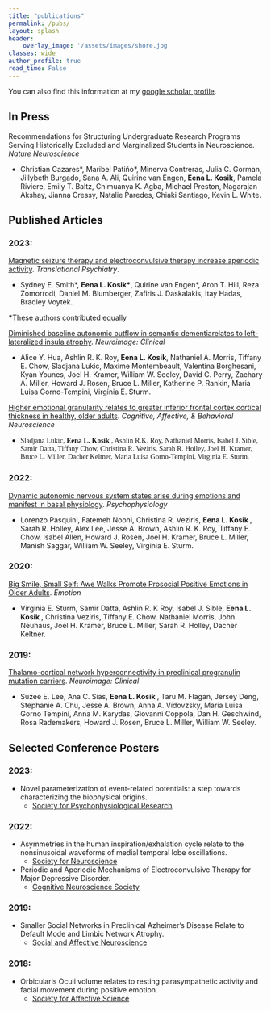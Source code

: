 ```yaml
---
title: "publications"
permalink: /pubs/
layout: splash
header:
    overlay_image: '/assets/images/shore.jpg'
classes: wide
author_profile: true
read_time: False
---
```


You can also find this information at my
[google scholar profile](https://scholar.google.com/citations?user=LsgTxkEAAAAJ&hl=en&oi=ao).


## In Press
Recommendations for Structuring Undergraduate Research Programs Serving Historically Excluded and Marginalized Students in Neuroscience. *Nature Neuroscience*
- Christian Cazares*, Maribel Patiño*, Minerva Contreras, Julia C. Gorman, Jillybeth Burgado, Sana A. Ali, Quirine van Engen, <strong>Eena L. Kosik</strong>, Pamela Riviere, Emily T. Baltz, Chimuanya K. Agba, Michael Preston, Nagarajan Akshay, Jianna Cressy, Natalie Paredes, Chiaki Santiago, Kevin L. White.


## Published Articles

### 2023:
[Magnetic seizure therapy and electroconvulsive therapy increase aperiodic activity](https://www.nature.com/articles/s41398-023-02631-y). *Translational Psychiatry*.
- Sydney E. Smith\*, <strong>Eena L. Kosik\*</strong>, Quirine van Engen\*, Aron T. Hill, Reza Zomorrodi, Daniel M. Blumberger, Zafiris J. Daskalakis, Itay Hadas, Bradley Voytek.

<strong>*</strong>These authors contributed equally

[Diminished baseline autonomic outflow in semantic dementiarelates to left-lateralized insula atrophy](https://doi.org/10.1016/j.nicl.2023.103522). *Neuroimage: Clinical*
- Alice Y. Hua, Ashlin R. K. Roy, <strong>Eena L. Kosik</strong>, Nathaniel A. Morris, Tiffany E. Chow, Sladjana Lukic, Maxime Montembeault, Valentina Borghesani, Kyan Younes, Joel H. Kramer, William W. Seeley, David C. Perry, Zachary A. Miller, Howard J. Rosen, Bruce L. Miller, Katherine P. Rankin, Maria Luisa Gorno-Tempini, Virginia E. Sturm.

[Higher emotional granularity relates to greater inferior frontal cortex cortical thickness in healthy, older adults](https://doi.org/10.3758/s13415-023-01119-y). *Cognitive, Affective, & Behavioral Neuroscience*
- <span style="font-family:Avenir"> Sladjana Lukic, <strong> Eena L. Kosik </strong>, Ashlin R.K. Roy, Nathaniel Morris, Isabel J. Sible, Samir Datta, Tiffany Chow, Christina R. Veziris, Sarah R. Holley, Joel H. Kramer, Bruce L. Miller, Dacher Keltner, Maria Luisa Gorno-Tempini, Virginia E. Sturm.

### 2022:
[Dynamic autonomic nervous system states arise during emotions and manifest in basal physiology](https://doi.org/10.1111/psyp.14218). *Psychophysiology*
- Lorenzo Pasquini, Fatemeh Noohi, Christina R. Veziris, <strong> Eena L. Kosik </strong>, Sarah R. Holley, Alex Lee, Jesse A. Brown, Ashlin R. K. Roy, Tiffany E. Chow, Isabel Allen, Howard J. Rosen, Joel H. Kramer, Bruce L. Miller, Manish Saggar, William W. Seeley, Virginia E. Sturm.

### 2020:
[Big Smile, Small Self: Awe Walks Promote Prosocial Positive Emotions in Older
Adults](https://doi.org/10.1037/emo0000876). *Emotion*
- Virginia E. Sturm, Samir Datta, Ashlin R. K Roy, Isabel J. Sible, <strong> Eena L. Kosik </strong>, Christina Veziris, Tiffany E. Chow, Nathaniel Morris, John Neuhaus, Joel H. Kramer, Bruce L. Miller, Sarah R. Holley, Dacher Keltner.

### 2019:
[Thalamo-cortical network hyperconnectivity in preclinical progranulin mutation carriers](https://doi.org/10.1016/j.nicl.2019.101751). *Neuroimage: Clinical*
- Suzee E. Lee, Ana C. Sias, <strong> Eena L. Kosik </strong>, Taru M. Flagan, Jersey Deng, Stephanie A. Chu, Jesse A. Brown, Anna A. Vidovzsky, Maria Luisa Gorno Tempini, Anna M. Karydas, Giovanni Coppola, Dan H. Geschwind, Rosa Rademakers, Howard J. Rosen, Bruce L. Miller, William W. Seeley.


## Selected Conference Posters 
### 2023:
- Novel parameterization of event-related potentials: a step towards characterizing the biophysical origins.
    - [Society for Psychophysiological Research](https://sprweb.org/)

### 2022:
- Asymmetries in the human inspiration/exhalation cycle relate to the nonsinusoidal waveforms of medial temporal lobe oscillations.
    - [Society for Neuroscience](https://www.sfn.org/)
- Periodic and Aperiodic Mechanisms of Electroconvulsive Therapy for Major Depressive Disorder.
    - [Cognitive Neuroscience Society](https://www.cogneurosociety.org/)

### 2019:
- Smaller Social Networks in Preclinical Azheimer’s Disease Relate to Default Mode and Limbic Network Atrophy.
    - [Social and Affective Neuroscience](https://socialaffectiveneuro.org/)

### 2018:
- Orbicularis Oculi volume relates to resting parasympathetic activity and facial movement during positive emotion.
    - [Society for Affective Science](https://society-for-affective-science.org/)





